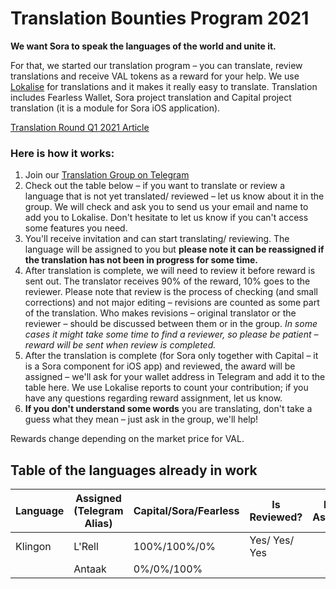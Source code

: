 # Translation Bounties Program 2021

**We want Sora to speak the languages of the world and unite it.**

For that, we started our translation program – you can translate, review translations and receive VAL tokens as a reward for your help.
We use [Lokalise](https://lokalise.com/) for translations and it makes it really easy to translate.
Translation includes Fearless Wallet, Sora project translation and Capital project translation (it is a module for Sora iOS application).

[Translation Round Q1 2021 Article](https://sora-xor.medium.com/rewards-for-sora-ecosystem-translations-c69bc38e931a)

### Here is how it works:
1. Join our [Translation Group on Telegram](https://t.me/sora_translation_community)
2. Check out the table below – if you want to translate or review a language that is not yet translated/ reviewed – let us know about it in the group.
We will check and ask you to send us your email and name to add you to Lokalise. Don't hesitate to let us know if you can't access some features you need.
3. You'll receive invitation and can start translating/ reviewing.
The language will be assigned to you but **please note it can be reassigned if the translation has not been in progress for some time.**
4. After translation is complete, we will need to review it before reward is sent out.
The translator receives 90% of the reward, 10% goes to the reviewer.
Please note that review is the process of checking (and small corrections) and not major editing – revisions are counted as some part of the translation.
Who makes revisions – original translator or the reviewer – should be discussed between them or in the group.
*In some cases it might take some time to find a reviewer, so please be patient – reward will be sent when review is completed.*
5. After the translation is complete (for Sora only together with Capital – it is a Sora component for iOS app) and reviewed, the award will be assigned – we'll ask for your wallet address in Telegram and add it to the table here.
We use Lokalise reports to count your contribution; if you have any questions regarding reward assignment, let us know.
6. **If you don't understand some words** you are translating, don't take a guess what they mean – just ask in the group, we'll help!

Rewards change depending on the market price for VAL.

## Table of the languages already in work

| Language | Assigned (Telegram Alias) | Capital/Sora/Fearless | Is Reviewed? | Reward Assignment | Is Reward Sent |
|----------|---------------------------|-----------------------|--------------|-------------------|----------------|
|Klingon   | L'Rell                    | 100%/100%/0%          | Yes/ Yes/ Yes|                   |                |
|          | Antaak                    | 0%/0%/100%            |              |                   |                |